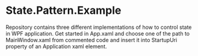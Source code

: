 # State.Pattern.Example

Repository contains three different implementations of how to control state in WPF application.
Get started in App.xaml and choose one of the path to MainWindow.xaml from commented code and insert it into StartupUri property of an Application xaml element.
